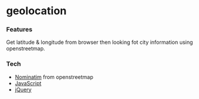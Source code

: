 # geolocation

### Features
Get latitude & longitude from browser then looking fot city information using openstreetmap.

### Tech

* [Nominatim] from openstreetmap
* [JavaScript]
* [jQuery]

[//]: # (These are reference links used in the body of this note and get stripped out when the markdown processor does its job. There is no need to format nicely because it shouldn't be seen. Thanks SO - http://stackoverflow.com/questions/4823468/store-comments-in-markdown-syntax)

   [jQuery]: <http://jquery.com>
   [JavaScript]: <https://www.w3schools.com/js/>
   [Nominatim]: <http://wiki.openstreetmap.org/wiki/Nominatim>
